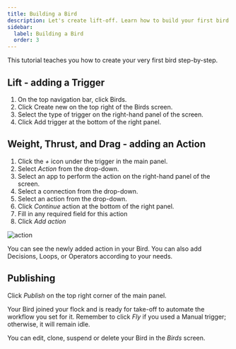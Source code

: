 ```yaml
---
title: Building a Bird
description: Let's create lift-off. Learn how to build your first bird.
sidebar:
  label: Building a Bird
  order: 3
---
```


This tutorial teaches you how to create your very first bird step-by-step.

## Lift - adding a Trigger

1. On the top navigation bar, click Birds.
2. Click Create new on the top right of the Birds screen.
3. Select the type of trigger on the right-hand panel of the screen.
4. Click Add trigger at the bottom of the right panel.

## Weight, Thrust, and Drag - adding an Action

1. Click the _+_ icon under the trigger in the main panel.
2. Select _Action_ from the drop-down.
3. Select an app to perform the action on the right-hand panel of the screen.
4. Select a connection from the drop-down.
5. Select an action from the drop-down.
6. Click _Continue_ action at the bottom of the right panel.
7. Fill in any required field for this action
8. Click _Add action_

![action](https://d33v4339jhl8k0.cloudfront.net/docs/assets/64089f6dc6ff3e6ff7fa7c9b/images/641822b79a0fe82b2d574915/file-GmI54OflQj.gif)

You can see the newly added action in your Bird. You can also add Decisions, Loops, or Operators according to your needs.

## Publishing

Click _Publish_ on the top right corner of the main panel.

Your Bird joined your flock and is ready for take-off to automate the workflow you set for it. Remember to click _Fly_ if you used a Manual trigger; otherwise, it will remain idle.

You can edit, clone, suspend or delete your Bird in the _Birds_ screen.
